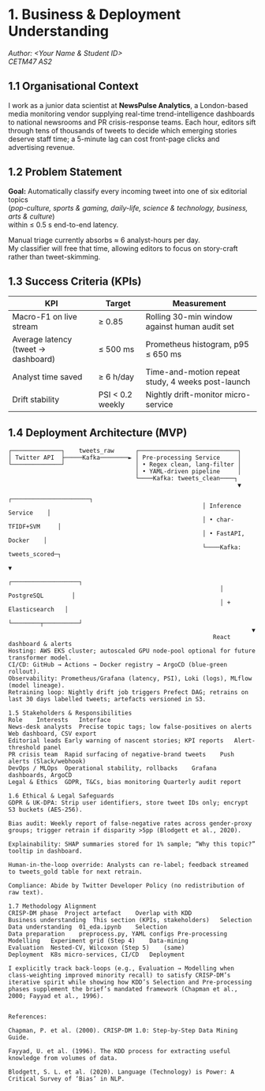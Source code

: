 # 1. Business & Deployment Understanding
_Author: <Your Name & Student ID>  
CETM47 AS2_


## 1.1 Organisational Context

I work as a junior data scientist at **NewsPulse Analytics**, a London-based media monitoring vendor supplying real-time trend-intelligence dashboards to national newsrooms and PR crisis-response teams. Each hour, editors sift through tens of thousands of tweets to decide which emerging stories deserve staff time; a 5-minute lag can cost front-page clicks and advertising revenue.

## 1.2 Problem Statement

**Goal:** Automatically classify every incoming tweet into one of six editorial topics  
(*pop-culture, sports & gaming, daily-life, science & technology, business, arts & culture*)  
within ≤ 0.5 s end-to-end latency.

Manual triage currently absorbs ≈ 6 analyst-hours per day.  
My classifier will free that time, allowing editors to focus on story-craft rather than tweet-skimming.


## 1.3 Success Criteria (KPIs)

| KPI                                | Target           | Measurement                                         |
|-------------------------------------|------------------|-----------------------------------------------------|
| Macro-F1 on live stream            | ≥ 0.85           | Rolling 30-min window against human audit set        |
| Average latency (tweet → dashboard)| ≤ 500 ms         | Prometheus histogram, p95 ≤ 650 ms                  |
| Analyst time saved                  | ≥ 6 h/day        | Time-and-motion repeat study, 4 weeks post-launch    |
| Drift stability                     | PSI < 0.2 weekly | Nightly drift-monitor micro-service                  |


## 1.4 Deployment Architecture (MVP)

```plaintext
┌──────────────┐    tweets_raw      ┌────────────────────────────┐
│ Twitter API  ├─────Kafka────────► │ Pre-processing Service     │
└──────────────┘                    │ • Regex clean, lang-filter │
                                    │ • YAML-driven pipeline     │
                                    └────Kafka: tweets_clean────┐
                                                                 ▼
                                                       ┌──────────────────────┐
                                                       │ Inference Service    │
                                                       │ • char-TFIDF+SVM     │
                                                       │ • FastAPI, Docker    │
                                                       └────Kafka: tweets_scored─┐
                                                                                ▼
                                                            ┌───────────────────┐
                                                            │ PostgreSQL        │
                                                            │ + Elasticsearch   │
                                                            └────────┬──────────┘
                                                                     ▼
                                                          React dashboard & alerts
Hosting: AWS EKS cluster; autoscaled GPU node-pool optional for future transformer model.
CI/CD: GitHub → Actions → Docker registry → ArgoCD (blue-green rollout).
Observability: Prometheus/Grafana (latency, PSI), Loki (logs), MLflow (model lineage).
Retraining loop: Nightly drift job triggers Prefect DAG; retrains on last 30 days labelled tweets; artefacts versioned in S3.

1.5 Stakeholders & Responsibilities
Role	Interests	Interface
News-desk analysts	Precise topic tags; low false-positives on alerts	Web dashboard, CSV export
Editorial leads	Early warning of nascent stories; KPI reports	Alert-threshold panel
PR crisis team	Rapid surfacing of negative-brand tweets	Push alerts (Slack/webhook)
DevOps / MLOps	Operational stability, rollbacks	Grafana dashboards, ArgoCD
Legal & Ethics	GDPR, T&Cs, bias monitoring	Quarterly audit report

1.6 Ethical & Legal Safeguards
GDPR & UK-DPA: Strip user identifiers, store tweet IDs only; encrypt S3 buckets (AES-256).

Bias audit: Weekly report of false-negative rates across gender-proxy groups; trigger retrain if disparity >5pp (Blodgett et al., 2020).

Explainability: SHAP summaries stored for 1% sample; “Why this topic?” tooltip in dashboard.

Human-in-the-loop override: Analysts can re-label; feedback streamed to tweets_gold table for next retrain.

Compliance: Abide by Twitter Developer Policy (no redistribution of raw text).

1.7 Methodology Alignment
CRISP-DM phase	Project artefact	Overlap with KDD
Business understanding	This section (KPIs, stakeholders)	Selection
Data understanding	01_eda.ipynb	Selection
Data preparation	preprocess.py, YAML configs	Pre-processing
Modelling	Experiment grid (Step 4)	Data-mining
Evaluation	Nested-CV, Wilcoxon (Step 5)	(same)
Deployment	K8s micro-services, CI/CD	Deployment

I explicitly track back-loops (e.g., Evaluation → Modelling when class-weighting improved minority recall) to satisfy CRISP-DM’s iterative spirit while showing how KDD’s Selection and Pre-processing phases supplement the brief’s mandated framework (Chapman et al., 2000; Fayyad et al., 1996).


References:

Chapman, P. et al. (2000). CRISP-DM 1.0: Step-by-Step Data Mining Guide.

Fayyad, U. et al. (1996). The KDD process for extracting useful knowledge from volumes of data.

Blodgett, S. L. et al. (2020). Language (Technology) is Power: A Critical Survey of ‘Bias’ in NLP.